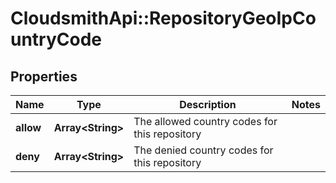 # CloudsmithApi::RepositoryGeoIpCountryCode

## Properties
Name | Type | Description | Notes
------------ | ------------- | ------------- | -------------
**allow** | **Array&lt;String&gt;** | The allowed country codes for this repository | 
**deny** | **Array&lt;String&gt;** | The denied country codes for this repository | 


